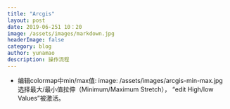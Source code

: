 ```yaml
---
title: "Arcgis"
layout: post
date: 2019-06-251 10：20
image: /assets/images/markdown.jpg
headerImage: false
category: blog
author: yunamao
description: 操作流程
---
```



- 编辑colormap中min/max值:
image: /assets/images/arcgis-min-max.jpg
选择最大/最小值拉伸（Minimum/Maximum Stretch）， “edit High/low Values”被激活。